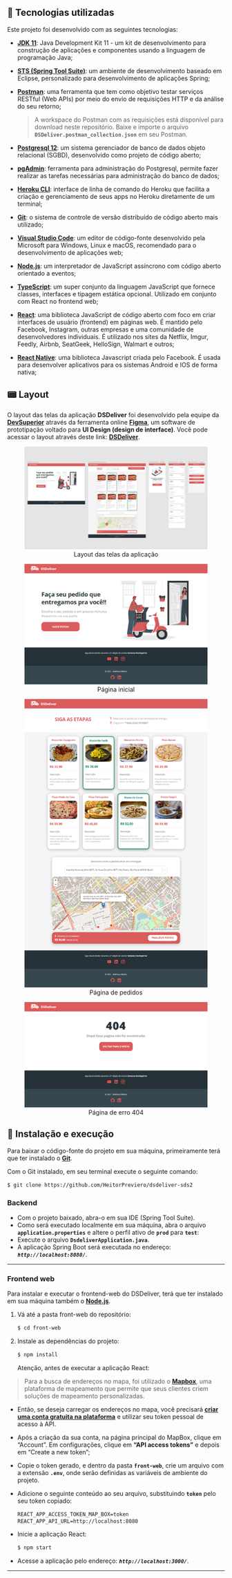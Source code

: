 ## 🚀 Tecnologias utilizadas

Este projeto foi desenvolvido com as seguintes tecnologias:

- [**JDK 11**](https://www.oracle.com/java/technologies/javase-jdk11-downloads.html): Java Development Kit 11 - um kit de desenvolvimento para construção de aplicações e componentes usando a linguagem de programação Java;

- [**STS (Spring Tool Suite)**](https://spring.io/tools): um ambiente de desenvolvimento baseado em Eclipse, personalizado para desenvolvimento de aplicações Spring;

- [**Postman**](https://www.postman.com/): uma ferramenta que tem como objetivo testar serviços RESTful (Web APIs) por meio do envio de requisições HTTP e da análise do seu retorno;

  > A workspace do Postman com as requisições está disponível para download neste repositório. Baixe e importe o arquivo **`DSDeliver.postman_collection.json`** em seu Postman.

- [**Postgresql 12**](https://www.postgresql.org/download/): um sistema gerenciador de banco de dados objeto relacional (SGBD), desenvolvido como projeto de código aberto;

- [**pgAdmin**](https://www.pgadmin.org/): ferramenta para administração do Postgresql, permite fazer realizar as tarefas necessárias para administração do banco de dados;

- [**Heroku CLI**](https://devcenter.heroku.com/articles/heroku-cli): interface de linha de comando do Heroku que facilita a criação e gerenciamento de seus apps no Heroku diretamente de um terminal;

- [**Git**](https://git-scm.com/downloads): o sistema de controle de versão distribuído de código aberto mais utilizado;

- [**Visual Studio Code**](https://code.visualstudio.com/): um editor de código-fonte desenvolvido pela Microsoft para Windows, Linux e macOS, recomendado para o desenvolvimento de aplicações web;

- [**Node.js**](https://nodejs.org/en/): um interpretador de JavaScript assíncrono com código aberto orientado a eventos;

- [**TypeScript**](https://www.typescriptlang.org/): um super conjunto da linguagem JavaScript que fornece classes, interfaces e tipagem estática opcional. Utilizado em conjunto com React no frontend web;

- [**React**](https://reactjs.org): uma biblioteca JavaScript de código aberto com foco em criar interfaces de usuário (frontend) em páginas web. É mantido pelo Facebook, Instagram, outras empresas e uma comunidade de desenvolvedores individuais. É utilizado nos sites da Netflix, Imgur, Feedly, Airbnb, SeatGeek, HelloSign, Walmart e outros;

- [**React Native**](https://facebook.github.io/react-native/): uma biblioteca Javascript criada pelo Facebook. É usada para desenvolver aplicativos para os sistemas Android e IOS de forma nativa;

## 📟 Layout

O layout das telas da aplicação **DSDeliver** foi desenvolvido pela equipe da [**DevSuperior**](https://github.com/DevSuperior/) através da ferramenta online [**Figma**](https://www.figma.com), um software de prototipação voltado para **UI Design (design de interface)**.
Você pode acessar o layout através deste link: [**DSDeliver**](https://www.figma.com/file/LAIvIzyaJsSl2A9NMrnR7W/DSDeliver01).

<figure>
<div align="center">
  <img src="https://github.com/HeitorPreviero/dsdeliver-sds2/blob/main/img/DSDeliver-Layouts.png"  alt="Layouts">
  <figcaption>Layout das telas da aplicação</figcaption>
</div>
</figure>

<figure>
<div align="center">
  <img src="https://github.com/HeitorPreviero/dsdeliver-sds2/blob/main/img/DSDeliver-Home.png"  alt="Página inicial">
  <figcaption>Página inicial</figcaption>
</div>
</figure>

<figure>
<div align="center">
  <img src="https://github.com/HeitorPreviero/dsdeliver-sds2/blob/main/img/DSDeliver-Orders.png"  alt="Página de pedidos">
  <figcaption>Página de pedidos</figcaption>
</div>
</figure>

<figure>
<div align="center">
  <img src="https://github.com/HeitorPreviero/dsdeliver-sds2/blob/main/img/DSDeliver-404.png"  alt="Página de erro 404">
  <figcaption>Página de erro 404</figcaption>
</div>
</figure>

## 🔧 Instalação e execução

Para baixar o código-fonte do projeto em sua máquina, primeiramente terá que ter instalado o [**Git**](https://git-scm.com/).

Com o Git instalado, em seu terminal execute o seguinte comando:

```bash
$ git clone https://github.com/HeitorPreviero/dsdeliver-sds2
```

### Backend

- Com o projeto baixado, abra-o em sua IDE (Spring Tool Suite).
- Como será executado localmente em sua máquina, abra o arquivo **`application.properties`** e altere o perfil ativo de **`prod`** para **`test`**:
- Execute o arquivo **`DsdeliverApplication.java`**.
- A aplicação Spring Boot será executada no endereço: _**`http://localhost:8080/`**_.

---

### Frontend web

Para instalar e executar o frontend-web do DSDeliver, terá que ter instalado em sua máquina também o [**Node.js**](https://nodejs.org/en/).

1. Vá até a pasta front-web do repositório:
   ```bash
   $ cd front-web
   ```
2. Instale as dependências do projeto:
   ```bash
   $ npm install
   ```
   Atenção, antes de executar a aplicação React:

> Para a busca de endereços no mapa, foi utilizado o [**Mapbox**](https://www.mapbox.com/), uma plataforma de mapeamento que permite que seus clientes criem soluções de mapeamento personalizadas.

- Então, se deseja carregar os endereços no mapa, você precisará [**criar uma conta gratuita na plataforma**](https://account.mapbox.com/auth/signup/) e utilizar seu token pessoal de acesso à API.
- Após a criação da sua conta, na página principal do MapBox, clique em “Account”. Em configurações, clique em **“API access tokens”** e depois em “Create a new token”;
- Copie o token gerado, e dentro da pasta **`front-web`**, crie um arquivo com a extensão **`.env`**, onde serão definidas as variáveis de ambiente do projeto.
- Adicione o seguinte conteúdo ao seu arquivo, substituindo **`token`** pelo seu token copiado:

  ```
  REACT_APP_ACCESS_TOKEN_MAP_BOX=token
  REACT_APP_API_URL=http://localhost:8080
  ```

- Inicie a aplicação React:
  ```bash
  $ npm start
  ```
- Acesse a aplicação pelo endereço: _**`http://localhost:3000/`**_.

---
